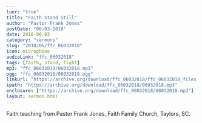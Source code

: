 ```yaml
---
lunr: "true"
title: "Faith Stand Still"
author: "Pastor Frank Jones"
postDate: "06-03-2018"
date: 2018-06-03
category: "sermons"
slug: "2018/06/ffc_06032018"
icon: microphone
audioLink: "ffc_06032018"
tags: [faith, stand, fight]
mp3: "ffc_06032018/06032018.mp3"
ogg: "ffc_06032018/06032018.ogg"
linkurl: "https://archive.org/download/ffc_06032018/ffc_06032018_files.xml"
ipath: "https://archive.org/download/ffc_06032018/06032018.mp3"
enclosure: ["https://archive.org/download/ffc_06032018/06032018.mp3"]
layout: sermon.html
---
```


Faith teaching from Pastor Frank Jones, Faith Family Church, Taylors, SC.